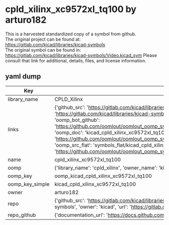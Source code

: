 # cpld_xilinx_xc9572xl_tq100 by arturo182  
This is a harvested standardized copy of a symbol from github.  
The original project can be found at:  
https://gitlab.com/kicad/libraries/kicad-symbols  
The original symbol can be found in:
https://gitlab.com/kicad/libraries/kicad-symbols/Video.kicad_sym
Please consult that link for additional, details, files, and license information.  
## yaml dump  
| Key | Value |  
| --- | --- |  
| library_name | CPLD_Xilinx |  
| links | {'github_src': 'https://gitlab.com/kicad/libraries/kicad-symbols/Video.kicad_sym', 'github_src_repo': 'https://gitlab.com/kicad/libraries/kicad-symbols', 'oomp_bot': 'kicad_cpld_xilinx_xc9572xl_tq100/working', 'oomp_bot_github': 'https://github.com/oomlout/oomlout_oomp_symbol_bot/tree/main/kicad_cpld_xilinx_xc9572xl_tq100/working', 'oomp_doc': 'kicad_cpld_xilinx_xc9572xl_tq100/working', 'oomp_doc_github': 'https://github.com/oomlout/oomlout_oomp_symbol_doc/tree/main/kicad_cpld_xilinx_xc9572xl_tq100/working', 'oomp_src_flat': 'symbols_flat/kicad_cpld_xilinx_xc9572xl_tq100/working', 'oomp_src_flat_github': 'https://github.com/oomlout/oomlout_oomp_symbol_src/tree/main/kicad_cpld_xilinx_xc9572xl_tq100/working'} |  
| name | cpld_xilinx_xc9572xl_tq100 |  
| oomp | {'library_name': 'cpld_xilinx', 'owner_name': 'kicad', 'symbol_name': 'cpld_xilinx_xc9572xl_tq100'} |  
| oomp_key | oomp_kicad_cpld_xilinx_xc9572xl_tq100 |  
| oomp_key_simple | kicad_cpld_xilinx_xc9572xl_tq100 |  
| owner | arturo182 |  
| repo | {'github_src': 'https://gitlab.com/kicad/libraries/kicad-symbols/Video.kicad_sym', 'name': 'libraries/kicad-symbols', 'owner': 'kicad', 'url': 'https://gitlab.com/kicad/libraries/kicad-symbols'} |  
| repo_github | {'documentation_url': 'https://docs.github.com/rest/repos/repos#get-a-repository', 'message': 'Not Found'} |  

